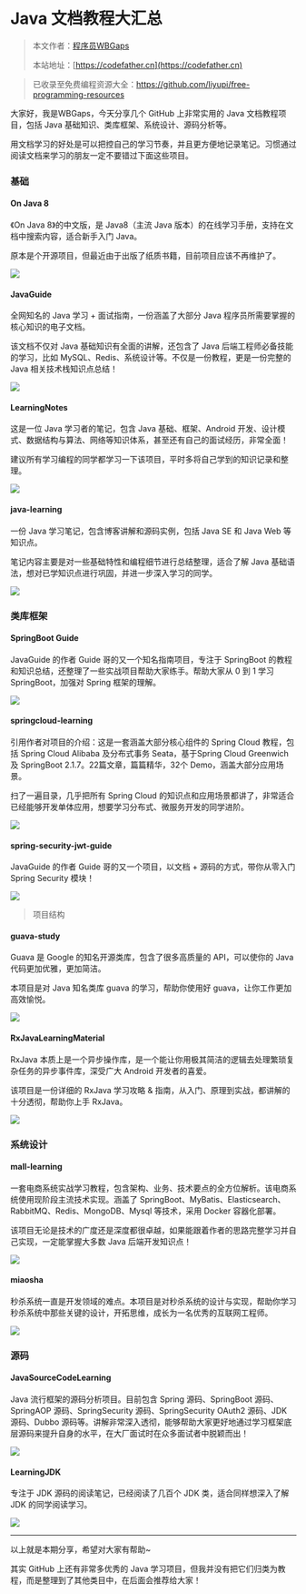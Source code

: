 # Java 文档教程大汇总

> 本文作者：[程序员WBGaps](https://yuyuanweb.feishu.cn/wiki/Abldw5WkjidySxkKxU2cQdAtnah)
>
> 本站地址：[https://codefather.cn](https://codefather.cn)

> 已收录至免费编程资源大全：https://github.com/liyupi/free-programming-resources

大家好，我是WBGaps，今天分享几个 GitHub 上非常实用的 Java 文档教程项目，包括 Java 基础知识、类库框架、系统设计、源码分析等。

用文档学习的好处是可以把控自己的学习节奏，并且更方便地记录笔记。习惯通过阅读文档来学习的朋友一定不要错过下面这些项目。

### 基础

#### On Java 8

《On Java 8》的中文版，是 Java8（主流 Java 版本）的在线学习手册，支持在文档中搜索内容，适合新手入门 Java。

原本是个开源项目，但最近由于出版了纸质书籍，目前项目应该不再维护了。

![](https://pic.yupi.icu/5563/202311091036121.png)

#### JavaGuide

全网知名的 Java 学习 + 面试指南，一份涵盖了大部分 Java 程序员所需要掌握的核心知识的电子文档。

该文档不仅对 Java 基础知识有全面的讲解，还包含了 Java 后端工程师必备技能的学习，比如 MySQL、Redis、系统设计等。不仅是一份教程，更是一份完整的 Java 相关技术栈知识点总结！

![](https://pic.yupi.icu/5563/202311091036094.png)

#### LearningNotes

这是一位 Java 学习者的笔记，包含 Java 基础、框架、Android 开发、设计模式、数据结构与算法、网络等知识体系，甚至还有自己的面试经历，非常全面！

建议所有学习编程的同学都学习一下该项目，平时多将自己学到的知识记录和整理。

![](https://pic.yupi.icu/5563/202311091036088.png)

#### java-learning

一份 Java 学习笔记，包含博客讲解和源码实例，包括 Java SE 和 Java Web 等知识点。

笔记内容主要是对一些基础特性和编程细节进行总结整理，适合了解 Java 基础语法，想对已学知识点进行巩固，并进一步深入学习的同学。

![](https://pic.yupi.icu/5563/202311091036085.png)

### 类库框架

#### SpringBoot Guide

JavaGuide 的作者 Guide 哥的又一个知名指南项目，专注于 SpringBoot 的教程和知识总结，还整理了一些实战项目帮助大家练手。帮助大家从 0 到 1 学习 SpringBoot，加强对 Spring 框架的理解。

![](https://pic.yupi.icu/5563/202311091036109.png)

#### springcloud-learning

引用作者对项目的介绍：这是一套涵盖大部分核心组件的 Spring Cloud 教程，包括 Spring Cloud Alibaba 及分布式事务 Seata，基于Spring  Cloud Greenwich 及 SpringBoot 2.1.7。22篇文章，篇篇精华，32个 Demo，涵盖大部分应用场景。

扫了一遍目录，几乎把所有 Spring Cloud 的知识点和应用场景都讲了，非常适合已经能够开发单体应用，想要学习分布式、微服务开发的同学进阶。

![](https://pic.yupi.icu/5563/202311091036115.png)

#### spring-security-jwt-guide

JavaGuide 的作者 Guide 哥的又一个项目，以文档 + 源码的方式，带你从零入门 Spring Security 模块！

![](https://pic.yupi.icu/5563/202311091036682.png)

> 项目结构

#### guava-study

Guava 是 Google 的知名开源类库，包含了很多高质量的 API，可以使你的 Java 代码更加优雅，更加简洁。

本项目是对 Java 知名类库 guava 的学习，帮助你使用好 guava，让你工作更加高效愉悦。

![](https://pic.yupi.icu/5563/202311091036655.png)

#### RxJavaLearningMaterial

RxJava 本质上是一个异步操作库，是一个能让你用极其简洁的逻辑去处理繁琐复杂任务的异步事件库，深受广大 Android 开发者的喜爱。

该项目是一份详细的 RxJava 学习攻略 & 指南，从入门、原理到实战，都讲解的十分透彻，帮助你上手 RxJava。

![](https://pic.yupi.icu/5563/202311091036674.png)

### 系统设计

#### mall-learning

一套电商系统实战学习教程，包含架构、业务、技术要点的全方位解析。该电商系统使用现阶段主流技术实现。涵盖了 SpringBoot、MyBatis、Elasticsearch、RabbitMQ、Redis、MongoDB、Mysql 等技术，采用 Docker 容器化部署。

该项目无论是技术的广度还是深度都很卓越，如果能跟着作者的思路完整学习并自己实现，一定能掌握大多数 Java 后端开发知识点！

![](https://pic.yupi.icu/5563/202311091036707.png)

#### miaosha

秒杀系统一直是开发领域的难点。本项目是对秒杀系统的设计与实现，帮助你学习秒杀系统中那些关键的设计，开拓思维，成长为一名优秀的互联网工程师。

![](https://pic.yupi.icu/5563/202311091036715.png)

### 源码

#### JavaSourceCodeLearning

Java 流行框架的源码分析项目。目前包含 Spring 源码、SpringBoot 源码、SpringAOP 源码、SpringSecurity 源码、SpringSecurity OAuth2 源码、JDK 源码、Dubbo 源码等。讲解非常深入透彻，能够帮助大家更好地通过学习框架底层源码来提升自身的水平，在大厂面试时在众多面试者中脱颖而出！

![](https://pic.yupi.icu/5563/202311091036817.png)

#### LearningJDK

专注于 JDK 源码的阅读笔记，已经阅读了几百个 JDK 类，适合同样想深入了解 JDK 的同学阅读学习。

![](https://pic.yupi.icu/5563/202311091036210.png)

------

以上就是本期分享，希望对大家有帮助~

其实 GitHub 上还有非常多优秀的 Java 学习项目，但我并没有把它们归类为教程，而是整理到了其他类目中，在后面会推荐给大家！